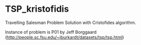 TSP_kristofidis
===============

Travelling Salesman Problem Solution with Cristofides algorithm.

Instance of problem is P01 by Jeff Borggaard (http://people.sc.fsu.edu/~jburkardt/datasets/tsp/tsp.html)